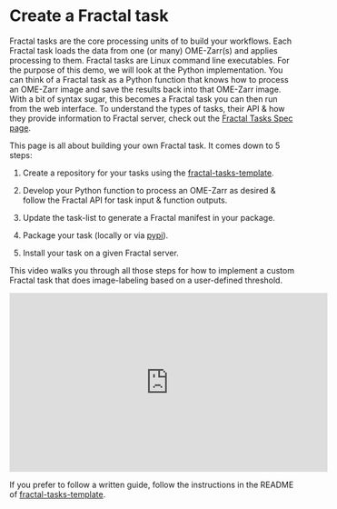 # Create a Fractal task

Fractal tasks are the core processing units of to build your workflows. Each Fractal task loads the data from one (or many) OME-Zarr(s) and applies processing to them. Fractal tasks are Linux command line executables. For the purpose of this demo, we will look at the Python implementation. You can think of a Fractal task as a Python function that knows how to process an OME-Zarr image and save the results back into that OME-Zarr image. With a bit of syntax sugar, this becomes a Fractal task you can then run from the web interface. To understand the types of tasks, their API & how they provide information to Fractal server, check out the [Fractal Tasks Spec page](./tasks_spec.md). 

This page is all about building your own Fractal task. It comes down to 5 steps:  

1. Create a repository for your tasks using the [fractal-tasks-template](https://github.com/fractal-analytics-platform/fractal-tasks-template).  

2. Develop your Python function to process an OME-Zarr as desired & follow the Fractal API for task input & function outputs.  

3. Update the task-list to generate a Fractal manifest in your package.  

4. Package your task (locally or via [pypi](https://pypi.org/)).  

5. Install your task on a given Fractal server.  


This video walks you through all those steps for how to implement a custom Fractal task that does image-labeling based on a user-defined threshold.


<iframe width="560" height="315" src="https://www.youtube.com/embed/nVYyX8ZkQXc?si=JEj93pf2HiN_zB7y" title="YouTube video player" frameborder="0" allow="accelerometer; autoplay; clipboard-write; encrypted-media; gyroscope; picture-in-picture; web-share" referrerpolicy="strict-origin-when-cross-origin" allowfullscreen></iframe>

<br/>

If you prefer to follow a written guide, follow the instructions in the README of [fractal-tasks-template](https://github.com/fractal-analytics-platform/fractal-tasks-template).
